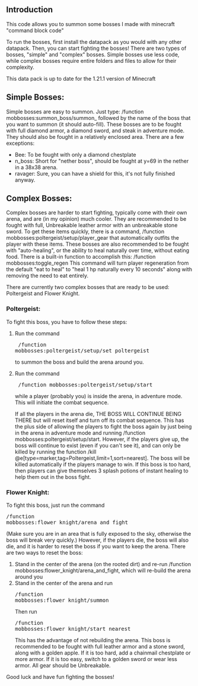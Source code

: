## Introduction
This code allows you to summon some bosses I made with minecraft "command block code"

To run the bosses, first install the datapack as you would with any other datapack. Then, you can start fighting the bosses! There are two types of bosses, "simple" and "complex" bosses. Simple bosses use less code, while complex bosses require entire folders and files to allow for their complexity.

This data pack is up to date for the 1.21.1 version of Minecraft

## Simple Bosses:
  Simple bosses are easy to summon. Just type: /function mobbosses:summon_boss/summon_ followed by the name of the boss that you want to summon (it should auto-fill). These bosses are to be fought with full diamond armor, a diamond sword, and steak in adventure mode. They should also be fought in a relatively enclosed area. There are a few exceptions:
  * Bee: To be fought with only a diamond chestplate
  * n_boss: Short for "nether boss", should be fought at y=69 in the nether in a 38x38 arena.
  * ravager: Sure, you can have a shield for this, it's not fully finished anyway.

## Complex Bosses:
  Complex bosses are harder to start fighting, typically come with their own arena, and are (in my opinion) much cooler. They are recommended to be fought with full, Unbreakable leather armor with an unbreakable stone sword. To get these items quickly, there is a command, /function mobbosses:poltergeist/setup/player_gear  that automatically outfits the player with these items. These bosses are also recommended to be fought with "auto-healing", or the ability to heal naturally over time, without eating food. There is a built-in function to accomplish this: /function mobbosses:toggle_regen   This command will turn player regeneration from the default "eat to heal" to "heal 1 hp naturally every 10 seconds" along with removing the need to eat entirely. 
  
  There are currently two complex bosses that are ready to be used: Poltergeist and Flower Knight.
### Poltergeist:
  To fight this boss, you have to follow these steps:
1. Run the command  <pre>  /function mobbosses:poltergeist/setup/set_poltergeist  </pre> to summon the boss and build the arena around you.
2. Run the command <pre> /function mobbosses:poltergeist/setup/start  </pre> while a player (probably you) is inside the arena, in adventure mode. This will initiate the combat sequence.

   If all the players in the arena die, THE BOSS WILL CONTINUE BEING THERE but will reset itself and turn off its combat sequence. This has the plus side of allowing the players to fight the boss again by just being in the arena in adventure mode and running /function mobbosses:poltergeist/setup/start. However, if the players give up, the boss will continue to exist (even if you can't see it), and can only be killed by running the function /kill @e[type=marker,tag=Poltergeist,limit=1,sort=nearest]. The boss will be killed automatically if the players manage to win.
   If this boss is too hard, then players can give themselves 3 splash potions of instant healing to help them out in the boss fight.

### Flower Knight:
  To fight this boss, just run the command <pre>/function mobbosses:flower_knight/arena_and_fight</pre>  (Make sure you are in an area that is fully exposed to the sky, otherwise the boss will break very quickly.) However, if the players die, the boss will also die, and it is harder to reset the boss if you want to keep the arena. There are two ways to reset the boss:
1. Stand in the center of the arena (on the rooted dirt) and re-run  /function mobbosses:flower_knight/arena_and_fight, which will re-build the arena around you
2. Stand in the center of the arena and run <pre>/function mobbosses:flower_knight/summon</pre> Then run <pre>/function mobbosses:flower_knight/start_nearest</pre> This has the advantage of not rebuilding the arena.
   This boss is recommended to be fought with full leather armor and a stone sword, along with a golden apple. If it is too hard, add a chainmail chestplate or more armor. If it is too easy, switch to a golden sword or wear less armor. All gear should be Unbreakable.

Good luck and have fun fighting the bosses!
